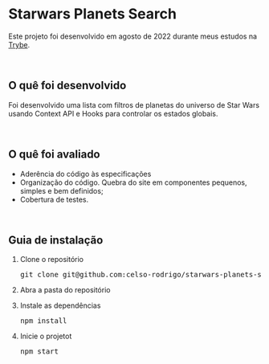 <h1>Starwars Planets Search</h1>
<p>Este projeto foi desenvolvido em agosto de 2022 durante meus estudos na <a href="https://www.betrybe.com/">Trybe</a>.</p>

<br/>

<h2>O quê foi desenvolvido</h2>
<p>Foi desenvolvido uma lista com filtros de planetas do universo de Star Wars usando Context API e Hooks para controlar os estados globais.</p>
<br/>
  
<h2>O quê foi avaliado</h2>
<ul>
  <li>Aderência do código às especificações</li>
   <li>Organização do código. Quebra do site em componentes pequenos, simples e bem definidos;</li>
  <li>Cobertura de testes.</li>
</ul>

<br/>

<h2>Guia de instalação</h2> 
<ol>
  <li>
    <p>Clone o repositório</p>
    <pre>git clone git@github.com:celso-rodrigo/starwars-planets-search.git</pre>
  </li>
  <li>
    <p>Abra a pasta do repositório</p>
  </li>
  <li>
    <p>Instale as dependências</p>
    <pre>npm install</pre>
  </li>
  <li>
    <p>Inicie o projetot</p>
    <pre>npm start</pre>
  </li>
</ol>
